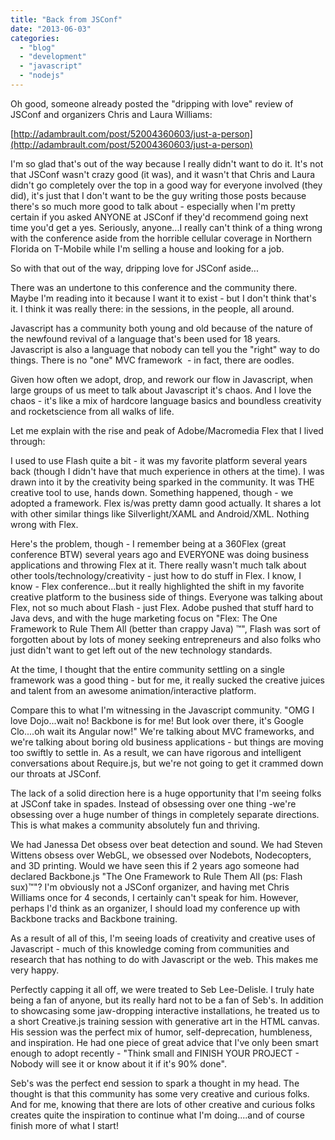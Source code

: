 ```yaml
---
title: "Back from JSConf"
date: "2013-06-03"
categories:
  - "blog"
  - "development"
  - "javascript"
  - "nodejs"
---
```


Oh good, someone already posted the "dripping with love" review of JSConf and organizers Chris and Laura Williams:

[http://adambrault.com/post/52004360603/just-a-person](http://adambrault.com/post/52004360603/just-a-person)

I'm so glad that's out of the way because I really didn't want to do it. It's not that JSConf wasn't crazy good (it was), and it wasn't that Chris and Laura didn't go completely over the top in a good way for everyone involved (they did), it's just that I don't want to be the guy writing those posts because there's so much more good to talk about - especially when I'm pretty certain if you asked ANYONE at JSConf if they'd recommend going next time you'd get a yes. Seriously, anyone...I really can't think of a thing wrong with the conference aside from the horrible cellular coverage in Northern Florida on T-Mobile while I'm selling a house and looking for a job.

So with that out of the way, dripping love for JSConf aside...

There was an undertone to this conference and the community there. Maybe I'm reading into it because I want it to exist - but I don't think that's it. I think it was really there: in the sessions, in the people, all around.

Javascript has a community both young and old because of the nature of the newfound revival of a language that's been used for 18 years. Javascript is also a language that nobody can tell you the "right" way to do things. There is no "one" MVC framework  - in fact, there are oodles.

Given how often we adopt, drop, and rework our flow in Javascript, when large groups of us meet to talk about Javascript it's chaos. And I love the chaos - it's like a mix of hardcore language basics and boundless creativity and rocketscience from all walks of life.

Let me explain with the rise and peak of Adobe/Macromedia Flex that I lived through:

I used to use Flash quite a bit - it was my favorite platform several years back (though I didn't have that much experience in others at the time). I was drawn into it by the creativity being sparked in the community. It was THE creative tool to use, hands down. Something happened, though - we adopted a framework. Flex is/was pretty damn good actually. It shares a lot with other similar things like Silverlight/XAML and Android/XML. Nothing wrong with Flex.

Here's the problem, though - I remember being at a 360Flex (great conference BTW) several years ago and EVERYONE was doing business applications and throwing Flex at it. There really wasn't much talk about other tools/technology/creativity - just how to do stuff in Flex. I know, I know - Flex conference...but it really highlighted the shift in my favorite creative platform to the business side of things. Everyone was talking about Flex, not so much about Flash - just Flex. Adobe pushed that stuff hard to Java devs, and with the huge marketing focus on "Flex: The One Framework to Rule Them All (better than crappy Java) ™", Flash was sort of forgotten about by lots of money seeking entrepreneurs and also folks who just didn't want to get left out of the new technology standards.

At the time, I thought that the entire community settling on a single framework was a good thing - but for me, it really sucked the creative juices and talent from an awesome animation/interactive platform.

Compare this to what I'm witnessing in the Javascript community. "OMG I love Dojo...wait no! Backbone is for me! But look over there, it's Google Clo....oh wait its Angular now!" We're talking about MVC frameworks, and we're talking about boring old business applications - but things are moving too swiftly to settle in. As a result, we can have rigorous and intelligent conversations about Require.js, but we're not going to get it crammed down our throats at JSConf.

The lack of a solid direction here is a huge opportunity that I'm seeing folks at JSConf take in spades. Instead of obsessing over one thing -we're obsessing over a huge number of things in completely separate directions. This is what makes a community absolutely fun and thriving.

We had Janessa Det obsess over beat detection and sound. We had Steven Wittens obsess over WebGL, we obsessed over Nodebots, Nodecopters, and 3D printing. Would we have seen this if 2 years ago someone had declared Backbone.js "The One Framework to Rule Them All (ps: Flash sux)™"? I'm obviously not a JSConf organizer, and having met Chris Williams once for 4 seconds, I certainly can't speak for him. However, perhaps I'd think as an organizer, I should load my conference up with Backbone tracks and Backbone training.

As a result of all of this, I'm seeing loads of creativity and creative uses of Javascript - much of this knowledge coming from communities and research that has nothing to do with Javascript or the web. This makes me very happy.

Perfectly capping it all off, we were treated to Seb Lee-Delisle. I truly hate being a fan of anyone, but its really hard not to be a fan of Seb's. In addition to showcasing some jaw-dropping interactive installations, he treated us to a short Creative.js training session with generative art in the HTML canvas. His session was the perfect mix of humor, self-deprecation, humbleness, and inspiration. He had one piece of great advice that I've only been smart enough to adopt recently - "Think small and FINISH YOUR PROJECT - Nobody will see it or know about it if it's 90% done".

Seb's was the perfect end session to spark a thought in my head. The thought is that this community has some very creative and curious folks. And for me, knowing that there are lots of other creative and curious folks creates quite the inspiration to continue what I'm doing....and of course finish more of what I start!
